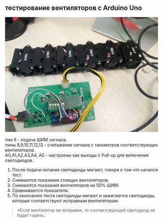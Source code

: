 ## тестирование вентиляторов c Arduino Uno

![FAN](img/0001.jpg)

пин 6 - подача ШИМ сигнала.  
пины 8,9,10,11,12,13 - считывание сигнала с тахометров соответствующих вентиляторов.  
A0,A1,A2,A3,A4, A5 - настроены как выходы с Pull-up для включения светодиодов.  


1. После подачи питания светодиоды мигают, говоря о том что начался тест.
2. Снимаются показания стоящих вентиляторов.
3. Снимаются показания вентиляторов на 50% ШИМ.
4. Сравниваются показатели.
5. По окончанию теста светодиоды мигают и зажигаются светодиоды, которые соответствуют исправным вентиляторам.
> *Если вентилятор не исправен, то соответсвующий светодиод не будет гореть.  